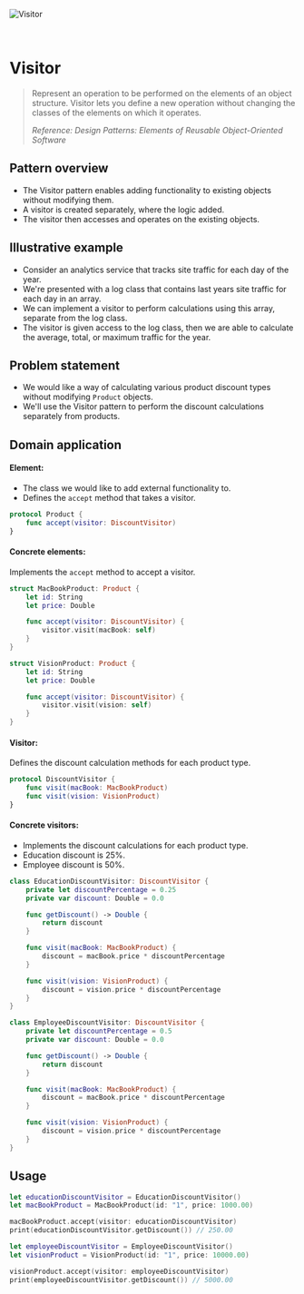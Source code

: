 ![Visitor](https://github.com/user-attachments/assets/e860e3c8-0d4e-4a54-b2c9-ab5def845aea)

<br />

# Visitor

> Represent an operation to be performed on the elements of an object structure. Visitor lets you define a new operation without changing the classes of the elements on which it operates.
>
> _Reference: Design Patterns: Elements of Reusable Object-Oriented Software_

## Pattern overview

- The Visitor pattern enables adding functionality to existing objects without modifying them.
- A visitor is created separately, where the logic added.
- The visitor then accesses and operates on the existing objects.

## Illustrative example

- Consider an analytics service that tracks site traffic for each day of the year.
- We're presented with a log class that contains last years site traffic for each day in an array.
- We can implement a visitor to perform calculations using this array, separate from the log class.
- The visitor is given access to the log class, then we are able to calculate the average, total, or maximum traffic for the year.

## Problem statement

- We would like a way of calculating various product discount types without modifying `Product` objects.
- We'll use the Visitor pattern to perform the discount calculations separately from products.

## Domain application

#### Element:

- The class we would like to add external functionality to.
- Defines the `accept` method that takes a visitor.

```swift
protocol Product {
    func accept(visitor: DiscountVisitor)
}
```

#### Concrete elements:

Implements the `accept` method to accept a visitor.

```swift
struct MacBookProduct: Product {
    let id: String
    let price: Double

    func accept(visitor: DiscountVisitor) {
        visitor.visit(macBook: self)
    }
}

struct VisionProduct: Product {
    let id: String
    let price: Double

    func accept(visitor: DiscountVisitor) {
        visitor.visit(vision: self)
    }
}
```

#### Visitor:

Defines the discount calculation methods for each product type.

```swift
protocol DiscountVisitor {
    func visit(macBook: MacBookProduct)
    func visit(vision: VisionProduct)
}
```

#### Concrete visitors:

- Implements the discount calculations for each product type.
- Education discount is 25%.
- Employee discount is 50%.

```swift
class EducationDiscountVisitor: DiscountVisitor {
    private let discountPercentage = 0.25
    private var discount: Double = 0.0

    func getDiscount() -> Double {
        return discount
    }

    func visit(macBook: MacBookProduct) {
        discount = macBook.price * discountPercentage
    }

    func visit(vision: VisionProduct) {
        discount = vision.price * discountPercentage
    }
}

class EmployeeDiscountVisitor: DiscountVisitor {
    private let discountPercentage = 0.5
    private var discount: Double = 0.0

    func getDiscount() -> Double {
        return discount
    }

    func visit(macBook: MacBookProduct) {
        discount = macBook.price * discountPercentage
    }

    func visit(vision: VisionProduct) {
        discount = vision.price * discountPercentage
    }
}
```

## Usage

```swift
let educationDiscountVisitor = EducationDiscountVisitor()
let macBookProduct = MacBookProduct(id: "1", price: 1000.00)

macBookProduct.accept(visitor: educationDiscountVisitor)
print(educationDiscountVisitor.getDiscount()) // 250.00

let employeeDiscountVisitor = EmployeeDiscountVisitor()
let visionProduct = VisionProduct(id: "1", price: 10000.00)

visionProduct.accept(visitor: employeeDiscountVisitor)
print(employeeDiscountVisitor.getDiscount()) // 5000.00
```
